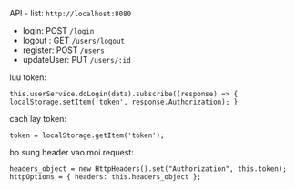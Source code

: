 API - list: `http://localhost:8080`
- login: POST `/login`
- logout : GET `/users/logout`
- register: POST `/users`
- updateUser: PUT `/users/:id`

luu token:

`this.userService.doLogin(data).subscribe((response) => {
localStorage.setItem('token', response.Authorization);
}`

cach lay token:

`
token = localStorage.getItem('token');
`

bo sung header vao moi request:

`
headers_object = new HttpHeaders().set("Authorization", this.token);
httpOptions = {
 headers: this.headers_object
};
`
